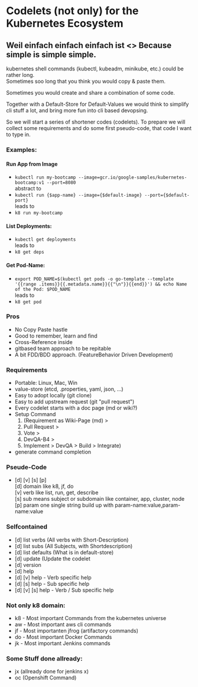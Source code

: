# Codelets (not only) for the Kubernetes Ecosystem

## Weil einfach einfach einfach ist <> Because simple is simple simple.
  
kubernetes shell commands (kubectl, kubeadm, minikube, etc.) could be rather long.  
Sometimes soo long that you think you would copy & paste them. 

Sometimes you would create and share a combination of some code.

Together with a Default-Store for Default-Values we would think to simplify cli stuff a lot, and bring more fun into cli based devopsing.
  
So we will start a series of shortener codes (codelets). To prepare we will collect some requirements and do some first pseudo-code, that code I want to type in.  
  
### Examples:
#### Run App from Image
* `kubectl run my-bootcamp --image=gcr.io/google-samples/kubernetes-bootcamp:v1 --port=8080`  
abstract to  
* `kubectl run {$app-name} --image={$default-image} --port={$default-port}`  
leads to  
* `k8 run my-bootcamp`

#### List Deployments:
* `kubectl get deployments`  
leads to  
* `k8 get deps`  

#### Get Pod-Name:
* `export POD_NAME=$(kubectl get pods -o go-template --template '{{range .items}}{{.metadata.name}}{{"\n"}}{{end}}') && echo Name of the Pod: $POD_NAME`  
leads to
* `k8 get pod`

### Pros
* No Copy Paste hastle
* Good to remember, learn and find
* Cross-Reference inside
* gitbased team approach to be repitable
* A bit FDD/BDD approach. (FeatureBehavior Driven Development)

### Requirements
* Portable: Linux, Mac, Win
* value-store (etcd, .properties, yaml, json, ...)
* Easy to adopt locally (git clone)
* Easy to add upstream request (git "pull request")
* Every codelet starts with a doc page (md or wiki?)
* Setup Command 
  1. (Requirement as Wiki-Page (md) > 
  2. Pull Request > 
  3. Vote > 
  4. DevQA-B4 > 
  5. Implement > DevQA > Build > Integrate)
* generate command completion

### Pseude-Code
* [d] [v] [s] [p]  
[d] domain like k8, jf, do  
[v] verb like list, run, get, describe  
[s] sub means subject or subdomain like container, app, cluster, node  
[p] param one single string build up with param-name:value,param-name:value  


### Selfcontained
* [d] list verbs (All verbs with Short-Description)
* [d] list subs (All Subjects, with Shortdescription)
* [d] list defaults (What is in default-store)
* [d] update (Update the codelet
* [d] version
* [d] help
* [d] [v] help - Verb specific help
* [d] [s] help - Sub specific help
* [d] [v] [s] help - Verb / Sub specific help

### Not only k8 domain:
* k8 - Most important Commands from the kubernetes universe
* aw - Most important aws cli commands
* jf - Most importanten jfrog (artifactory commands)
* do - Most important Docker Commands
* jk - Most important Jenkins commands

### Some Stuff done allready:
* jx (allready done for jenkins x)
* oc (Openshift Command)


